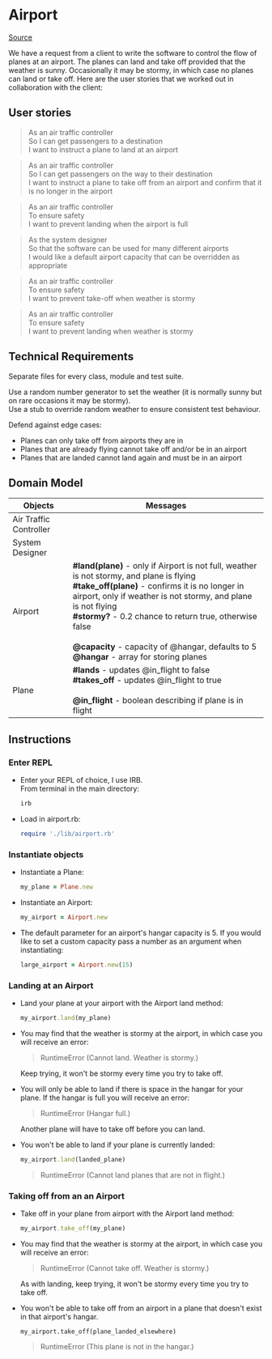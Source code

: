 # Airport

[Source](https://github.com/makersacademy/airport_challenge)

We have a request from a client to write the software to control the flow of planes at an airport. The planes can land and take off provided that the weather is sunny. Occasionally it may be stormy, in which case no planes can land or take off.  Here are the user stories that we worked out in collaboration with the client:

## User stories

> As an air traffic controller   
> So I can get passengers to a destination  
> I want to instruct a plane to land at an airport  

> As an air traffic controller  
> So I can get passengers on the way to their destination  
> I want to instruct a plane to take off from an airport and confirm that it is no longer in the airport  

> As an air traffic controller  
> To ensure safety  
> I want to prevent landing when the airport is full 

> As the system designer  
> So that the software can be used for many different airports  
> I would like a default airport capacity that can be overridden as appropriate

> As an air traffic controller  
> To ensure safety  
> I want to prevent take-off when weather is stormy 

> As an air traffic controller  
> To ensure safety  
> I want to prevent landing when weather is stormy 

## Technical Requirements

Separate files for every class, module and test suite.

Use a random number generator to set the weather (it is normally sunny but on rare occasions it may be stormy).  
Use a stub to override random weather to ensure consistent test behaviour.

Defend against edge cases:
- Planes can only take off from airports they are in
- Planes that are already flying cannot take off and/or be in an airport
- Planes that are landed cannot land again and must be in an airport

## Domain Model

| **Objects** | **Messages** |
|---|---|
| Air Traffic Controller |  |
| System Designer |  |
| Airport | **#land(plane)** - only if Airport is not full, weather is not stormy, and plane is flying <br>**#take_off(plane)** - confirms it is no longer in airport, only if weather is not stormy, and plane is not flying <br>**#stormy?** - 0.2 chance to return true, otherwise false <br><br>**@capacity** - capacity of @hangar, defaults to 5 <br>**@hangar** - array for storing planes  |
| Plane | **#lands** - updates @in_flight to false <br> **#takes_off** - updates @in_flight to true <br><br>  **@in_flight** - boolean describing if plane is in flight |

## Instructions

### Enter REPL

- Enter your REPL of choice, I use IRB.  
  From terminal in the main directory: 
  
  ```ruby
  irb
  ```

- Load in airport.rb:
  
  ```ruby
  require './lib/airport.rb'
  ```

### Instantiate objects

- Instantiate a Plane: 
  ```ruby
  my_plane = Plane.new
  ```

- Instantiate an Airport: 
  ```ruby
  my_airport = Airport.new
  ```

- The default parameter for an airport's hangar capacity is 5. If you would like to set a custom capacity pass a number as an argument when instantiating:
  ```ruby
  large_airport = Airport.new(15)
  ```


### Landing at an Airport

- Land your plane at your airport with the Airport land method: 
  ```ruby
  my_airport.land(my_plane)
  ```

- You may find that the weather is stormy at the airport, in which case you will receive an error:
  
  > RuntimeError (Cannot land. Weather is stormy.)  

  Keep trying, it won't be stormy every time you try to take off.

- You will only be able to land if there is space in the hangar for your plane. If the hangar is full you will receive an error:

  > RuntimeError (Hangar full.)

  Another plane will have to take off before you can land.

- You won't be able to land if your plane is currently landed:
  ```ruby
  my_airport.land(landed_plane)
  ```

  > RuntimeError (Cannot land planes that are not in flight.)

### Taking off from an an Airport

- Take off in your plane from airport with the Airport land method: 
  ```ruby
  my_airport.take_off(my_plane)
  ```

- You may find that the weather is stormy at the airport, in which case you will receive an error:
  
  > RuntimeError (Cannot take off. Weather is stormy.)  

  As with landing, keep trying, it won't be stormy every time you try to take off.

- You won't be able to take off from an airport in a plane that doesn't exist in that airport's hangar.
  ```
  my_airport.take_off(plane_landed_elsewhere)
  ```

  > RuntimeError (This plane is not in the hangar.)


